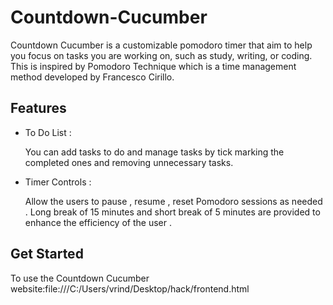 # Countdown-Cucumber
Countdown Cucumber is a customizable pomodoro timer that aim to help you focus on tasks you are working on, such as study, writing, or coding. This is inspired by Pomodoro Technique which is a time management method developed by Francesco Cirillo.

## Features

* To Do List :

   You can add tasks to do and manage tasks by tick marking the completed ones and removing unnecessary tasks.
  
* Timer Controls :

  Allow the users to  pause , resume , reset Pomodoro sessions  as needed . Long break of 15 minutes and short break of 5 minutes are provided to enhance the efficiency of the  user .

## Get Started 
To use the Countdown Cucumber website:file:///C:/Users/vrind/Desktop/hack/frontend.html
